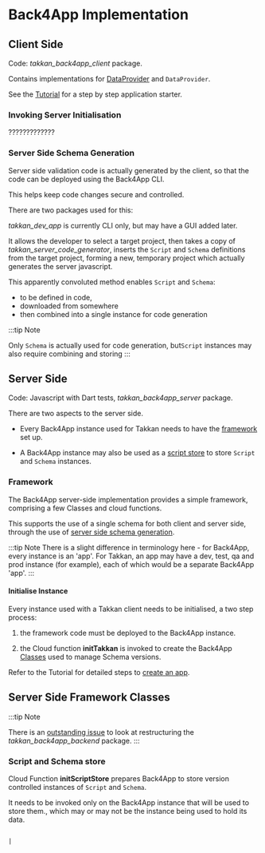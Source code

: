 # Back4App Implementation

## Client Side

Code: *takkan_back4app_client* package.

Contains implementations for [DataProvider](data-providers.md) and `DataProvider`.

See the [Tutorial](../tutorial-guide/tutorial.md) for a step by step application starter.

### Invoking Server Initialisation

?????????????

### Server Side Schema Generation

Server side validation code is actually generated by the client, so that the code can be deployed using the Back4App CLI.

This helps keep code changes secure and controlled.

There are two packages used for this:

*takkan_dev_app* is currently CLI only, but may have a GUI added later.  

It allows the developer to select a target project, then takes a copy of *takkan_server_code_generator*, inserts the `Script` and `Schema` definitions from the target project, forming a new, temporary project which actually generates the server javascript.

This apparently convoluted method enables `Script` and `Schema`:
 
 - to be defined in code, 
 - downloaded from somewhere
 - then combined into a single instance for code generation
 
 
:::tip Note

Only `Schema` is actually used for code generation, but`Script` instances may also require combining and storing
:::   


## Server Side

Code: Javascript with Dart tests, *takkan_back4app_server* package.

There are two aspects to the server side.

- Every Back4App instance used for Takkan needs to have the [framework](#framework) set up.

- A Back4App instance may also be used as a [script store](#script-and-schema-store) to store `Script` and `Schema` instances. 

### Framework

The Back4App server-side implementation provides a simple framework, comprising a few Classes and cloud functions.

This supports the use of a single schema for both client and server side, through the use of [server side schema generation](#server-side-schema-generation).

:::tip Note
There is a slight difference in terminology here - for Back4App, every instance is an 'app'.  For Takkan, an app may have a dev, test, qa and prod instance (for example),
each of which would be a separate Back4App 'app'.
:::

#### Initialise Instance

Every instance used with a Takkan client needs to be initialised, a two step process:

1. the framework code must be deployed to the Back4App instance.  

1. the Cloud function **initTakkan** is invoked to create the Back4App [Classes](#classes) used to manage Schema versions.

Refer to the Tutorial for detailed steps to [create an app](../tutorial-guide/tutorial.md).

## Server Side Framework Classes


:::tip Note

There is an [outstanding issue](https://gitlab.com/precept1/takkan_back4app_client/-/issues/7) to look at restructuring the *takkan_back4app_backend* package.
:::


### Script and Schema store

Cloud Function **initScriptStore** prepares Back4App to store version controlled instances of `Script` and `Schema`.
 
It needs to be invoked only on the Back4App instance that will be used to store them., which may or may not be the instance being used to hold its data.


                                                                                  |








